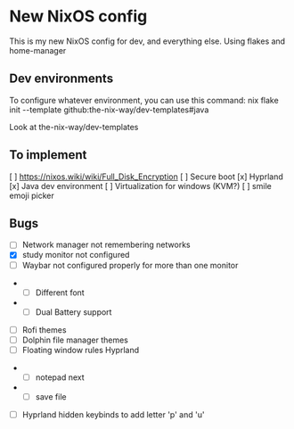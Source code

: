 # New NixOS config 

This is my new NixOS config for dev, and everything else. Using flakes and home-manager

## Dev environments
To configure whatever environment, you can use this command: 
nix flake init --template github:the-nix-way/dev-templates#java

Look at the-nix-way/dev-templates

## To implement
[ ] https://nixos.wiki/wiki/Full_Disk_Encryption
[ ] Secure boot
[x] Hyprland
[x] Java dev environment
[ ] Virtualization for windows (KVM?)
[ ] smile emoji picker

## Bugs

- [ ] Network manager not remembering networks
- [x] study monitor not configured
- [ ] Waybar not configured properly for more than one monitor
- - [ ] Different font 
- - [ ] Dual Battery support
- [ ] Rofi themes
- [ ] Dolphin file manager themes
- [ ] Floating window rules Hyprland
- - [ ] notepad next
- - [ ] save file
- [ ] Hyprland hidden keybinds to add letter 'p' and 'u'
